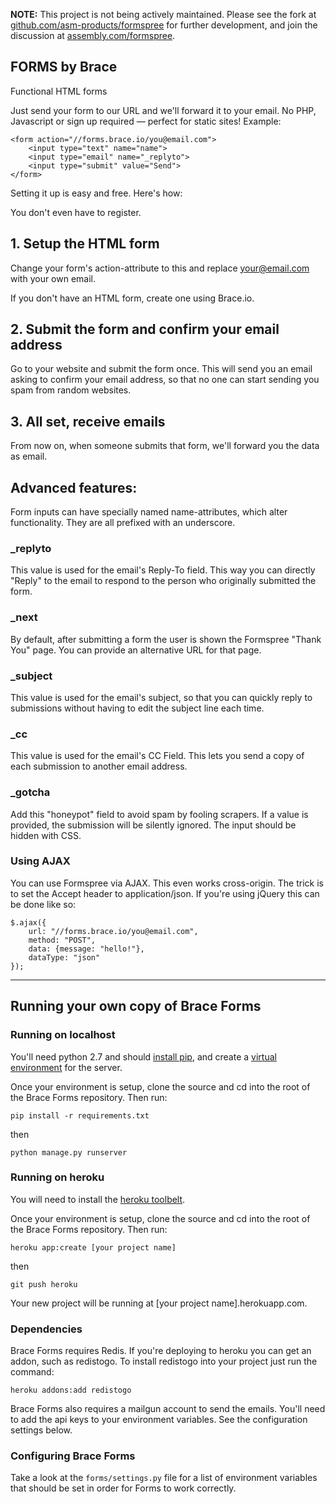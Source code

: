 
**NOTE:** This project is not being actively maintained. Please see the fork at [github.com/asm-products/formspree](http://github.com/asm-products/formspree) for further development, and join the discussion at [assembly.com/formspree](http://assembly.com/formspree).


FORMS by Brace
--------------

Functional HTML forms

Just send your form to our URL and we'll forward it to your email. No PHP, Javascript or sign up required — perfect for static sites!
Example:

    <form action="//forms.brace.io/you@email.com">
        <input type="text" name="name">
        <input type="email" name="_replyto">
        <input type="submit" value="Send">
    </form>

Setting it up is easy and free. Here's how:

You don't even have to register.

## 1. Setup the HTML form

Change your form's action-attribute to this and replace your@email.com with your own email.

If you don't have an HTML form, create one using Brace.io.

## 2. Submit the form and confirm your email address

Go to your website and submit the form once. This will send you an email asking to confirm your email address, so that no one can start sending you spam from random websites.

## 3. All set, receive emails

From now on, when someone submits that form, we'll forward you the data as email.


## Advanced features:

Form inputs can have specially named name-attributes, which alter functionality. They are all prefixed with an underscore.

### _replyto

This value is used for the email's Reply-To field. This way you can directly "Reply" to the email to respond to the person who originally submitted the form.

### _next

By default, after submitting a form the user is shown the Formspree "Thank You" page. You can provide an alternative URL for that page.

### _subject

This value is used for the email's subject, so that you can quickly reply to submissions without having to edit the subject line each time.

### _cc

This value is used for the email's CC Field. This lets you send a copy of each submission to another email address.

### _gotcha

Add this "honeypot" field to avoid spam by fooling scrapers. If a value is provided, the submission will be silently ignored. The input should be hidden with CSS.

### Using AJAX

You can use Formspree via AJAX. This even works cross-origin. The trick is to set the Accept header to application/json. If you're using jQuery this can be done like so:

    $.ajax({
        url: "//forms.brace.io/you@email.com", 
        method: "POST",
        data: {message: "hello!"},
        dataType: "json"
    });

--------


Running your own copy of Brace Forms 
------------------------------------

### Running on localhost

You'll need python 2.7 and should [install pip](https://pip.pypa.io/en/latest/installing.html), and create a [virtual environment](http://docs.python-guide.org/en/latest/dev/virtualenvs/) for the server. 

Once your environment is setup, clone the source and cd into the root of the Brace Forms repository. Then run:

    pip install -r requirements.txt

then

    python manage.py runserver


### Running on heroku

You will need to install the [heroku toolbelt](https://toolbelt.heroku.com/).

Once your environment is setup, clone the source and cd into the root of the Brace Forms repository. Then run:

    heroku app:create [your project name]

then

    git push heroku

Your new project will be running at [your project name].herokuapp.com.


### Dependencies

Brace Forms requires Redis. If you're deploying to heroku you can get an addon, such as redistogo. To install redistogo into your project just run the command:

    heroku addons:add redistogo


Brace Forms also requires a mailgun account to send the emails. You'll need to add the api keys to your environment variables. See the configuration settings below.


### Configuring Brace Forms

Take a look at the `forms/settings.py` file for a list of environment variables that should be set in order for Forms to work correctly.

